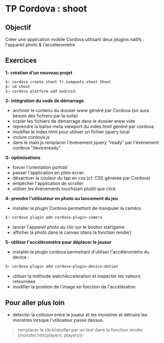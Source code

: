 TP Cordova : shoot
==================

Objectif
--------
Créer une application mobile Cordova utilisant deux plugins natifs : l'appareil photo & l'accéleromètre


Exercices
---------
**1- création d'un nouveau projet**
```bash
$> cordova create shoot fr.kumquats.shoot Shoot
$> cd shoot
$> cordova platform add android
```

**2- intégration du code de démarrage**
- archiver le contenu du dossier www généré par Cordova (on aura besoin des fichiers par la suite)
- copier les fichiers de démarrage dans le dossier www vide
- reprendre la balise meta viewport du index.html généré par cordova
- modifier le index.html pour utiliser un fichier jquery local
- inclure cordova.js
- dans le main.js remplacer l'événement jquery "ready" par l'événement cordova "deviceready"

**3- optimisations**
- forcer l'orientation portrait
- passer l'application en plein écran
- désactiver la couleur du tap en css (cf. CSS générée par Cordova)
- empêcher l'application de scroller
- utiliser les événements touchstart plutôt que click

**4- prendre l'utilisateur en photo au lancement du jeu**
- installer le plugin Cordova permettant de manipuler la caméra
```bash
$> cordova plugin add cordova-plugin-camera
```
- lancer l'appareil photo au clic sur le bouton startgame
- afficher la photo dans le canvas (dans la fonction render)

**5- utiliser l'accéléromètre pour déplacer le joueur**
- installer le plugin cordova permettant d'utiliser l'accéléromètre du device :
```bash
$> cordova plugin add cordova-plugin-device-motion
```
- utiliser la méthode watchAcceleration et inspecter les valeurs retournées
- modifier la position de l'image en fonction de l'accélération 


Pour aller plus loin
--------------------
- détecter la collision entre le joueur et les monstres et détruire les monstres lorsque l'utilisateur passe dessus.
> remplacer le clickhandler par un test dans la fonction render (monster.hits(playerx, playery))
